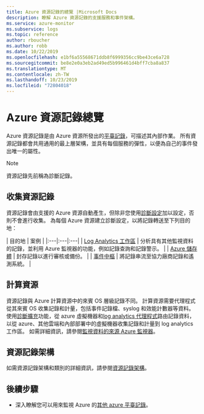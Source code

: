 ```yaml
---
title: Azure 資源記錄的總覽 |Microsoft Docs
description: 瞭解 Azure 資源記錄的支援服務和事件架構。
ms.service: azure-monitor
ms.subservice: logs
ms.topic: reference
author: rboucher
ms.author: robb
ms.date: 10/22/2019
ms.openlocfilehash: e1bf6a55568671ddb8f6999356cc9be43ce6a728
ms.sourcegitcommit: be8e2e0a3eb2ad49ed5b996461d4bff7cba8a837
ms.translationtype: MT
ms.contentlocale: zh-TW
ms.lasthandoff: 10/23/2019
ms.locfileid: "72804018"
---
```

# <a name="azure-resource-logs-overview"></a>Azure 資源記錄總覽
Azure 資源記錄是由 Azure 資源所發出的[平臺記錄](platform-logs-overview.md)，可描述其內部作業。 所有資源記錄都會共用通用的最上層架構，並具有每個服務的彈性，以便為自己的事件發出唯一的屬性。

> [!NOTE]
> 資源記錄先前稱為診斷記錄。

## <a name="collecting-resource-logs"></a>收集資源記錄
資源記錄會由支援的 Azure 資源自動產生，但除非您使用[診斷設定](diagnostic-settings.md)加以設定，否則不會進行收集。 為每個 Azure 資源建立診斷設定，以將記錄轉送至下列目的地：

| 目的地 | 案例 |
|:---|:---|:---|
| [Log Analytics 工作區](resource-logs-collect-storage.md) | 分析具有其他監視資料的記錄，並利用 Azure 監視器的功能，例如記錄查詢和記錄警示。 |
| [Azure 儲存體](archive-diagnostic-logs.md) | 封存記錄以進行審核或備份。 |
| [事件中樞](resource-logs-stream-event-hubs.md) | 將記錄串流至協力廠商記錄和遙測系統。  |

## <a name="compute-resources"></a>計算資源
資源記錄與 Azure 計算資源中的來賓 OS 層級記錄不同。 計算資源需要代理程式從其來賓 OS 收集記錄和計量，包括事件記錄檔、syslog 和效能計數器等資料。 使用[診斷擴充](agents-overview.md#azure-diagnostic-extension)功能，從 azure 虛擬機器和[log analytics 代理程式](agents-overview.md#log-analytics-agent)路由記錄資料，以從 azure、其他雲端和內部部署中的虛擬機器收集記錄和計量到 log analytics 工作區。 如需詳細資訊，請參閱[監視資料的來源 Azure 監視器](data-sources.md)。

## <a name="resource-logs-schema"></a>資源記錄架構
如需資源記錄架構和類別的詳細資訊，請參閱[資源記錄架構](diagnostic-logs-schema.md)。 

## <a name="next-steps"></a>後續步驟

* 深入瞭解您可以用來監視 Azure 的[其他 azure 平臺記錄](platform-logs-overview.md)。
